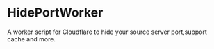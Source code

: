 # HidePortWorker
A worker script for Cloudflare to hide your source server port,support cache and more.
